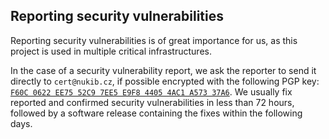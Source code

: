 ## Reporting security vulnerabilities

Reporting security vulnerabilities is of great importance for us, as this project is used in multiple critical infrastructures.

In the case of a security vulnerability report, we ask the reporter to send it directly to `cert@nukib.cz`, if possible encrypted with the following PGP key: [`F60C 0622 EE75 52C9 7EE5 E9F8 4405 4AC1 A573 37A6`](https://www.nukib.cz/download/kontakty/cert_pub.asc). We usually fix reported and confirmed security vulnerabilities in less than 72 hours, followed by a software release containing the fixes within the following days. 
